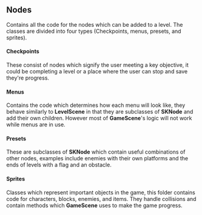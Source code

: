 ## Nodes
Contains all the code for the nodes which can be added to a level. The classes are divided into four types (Checkpoints, menus, presets, and sprites).
#### Checkpoints
These consist of nodes which signify the user meeting a key objective, it could be completing a level or a place where the user can stop and save they're progress.
#### Menus
Contains the code which determines how each menu will look like, they behave similarly to **LevelScene** in that they are subclasses of **SKNode** and add their own children. However most of **GameScene**'s logic will not work while menus are in use.
#### Presets
These are subclasses of **SKNode** which contain useful combinations of other nodes, examples include enemies with their own platforms and the ends of levels with a flag and an obstacle.
#### Sprites
Classes which represent important objects in the game, this folder contains code for characters, blocks, enemies, and items. They handle collisions and contain methods which **GameScene** uses to make the game progress.

